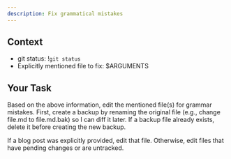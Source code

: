 ```yaml
---
description: Fix grammatical mistakes
---
```


## Context

- git status: !`git status`
- Explicitly mentioned file to fix: $ARGUMENTS

## Your Task

Based on the above information, edit the mentioned file(s) for grammar mistakes. First, create a backup by renaming the original file (e.g., change file.md to file.md.bak) so I can diff it later. If a backup file already exists, delete it before creating the new backup.

If a blog post was explicitly provided, edit that file. Otherwise, edit files that have pending changes or are untracked.
